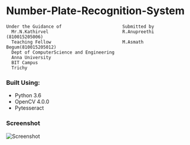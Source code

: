 # Number-Plate-Recognition-System
`````
Under the Guidance of                       Submitted by
  Mr.N.Kathirvel                            R.Anupreethi  (810015205006)
  Teaching Fellow                           M.Asmath Begum(810015205012)
  Dept of ComputerScience and Engineering
  Anna University
  BIT Campus
  Trichy
`````
### Built Using:
* Python 3.6
* OpenCV 4.0.0
* Pytesseract 
### Screenshot
![Screenshot](/testData/SS1.png)

